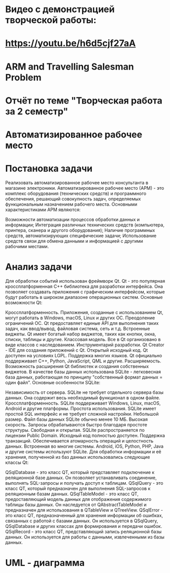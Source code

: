 # Видео с демонстрацией творческой работы:
# https://youtu.be/h6d5cjf27aA
# ARM and Travelling Salesman Problem
# Отчёт по теме "Творческая работа за 2 семестр"
# Автоматизированное рабочее место
# Постановка задачи
Реализовать автоматизированное рабочее место консультанта в магазине электроники. Автоматизированное рабочее место (АРМ) - это комплекс оборудования (технических средств) и программного обеспечения, решающий совокупность задач, определяемых функциональным назначением рабочего места. Основными характеристиками АРМ являются:

Возможности автоматизации процессов обработки данных и информации;
Интеграция различных технических средств (компьютера, принтера, сканера и другого оборудования);
Наличие программных средств, автоматизирующих специфические задачи;
Использование средств связи для обмена данными и информацией с другими рабочими местами.
# Анализ задачи
Для обработки событий использован фреймворк Qt. Qt - это популярная кроссплатформенная C++ библиотека для разработки интерфейса. Она позволяет создавать приложения с графическим интерфейсом, которые будут работать в широком диапазоне операционных систем. Основные возможности Qt:

Кроссплатформенность. Приложения, созданные с использованием Qt, могут работать в Windows, macOS, Linux и других ОС.
Преодоление ограничений ОС. Qt предоставляет единые API для выполнения таких задач, как ввод/вывод, файловая система, сеть и т.д.
Встроенные виджеты. Qt имеет богатый набор виджетов, таких как кнопки, окна, списки, таблицы и другие.
Классовая модель. Все в Qt организовано в виде классов с наследованием.
Инструментарий разработки. Qt Creator - IDE для создания приложений с Qt.
Открытый исходный код. Qt доступен на условиях LGPL.
Поддержка многих языков. Qt официально поддерживает C++, Python, JavaScript, QML и другие.
Расширяемость. Возможность расширения Qt библиотек и создания собственных виджетов.
В качестве базы данных использована SQLite - легковесная база данных, работающая по принципу "собственный формат данных = один файл". Основные особенности SQLite:

Независимость от сервера. SQLite не требует отдельного сервера базы данных. Она содержит весь необходимый функционал в одном файле.
Кроссплатформенность. SQLite поддерживает Windows, Linux, macOS, Android и другие платформы.
Простота использования. SQLite имеет простой SQL интерфейс и не требует сложной настройки.
Небольшой размер. Файл базы данных SQLite обычно менее 10 МБ.
Высокая скорость. Запросы обрабатываются быстро благодаря простоте структуры.
Свободная и открытая. SQLite распространяется по лицензии Public Domain. Исходный код полностью доступен.
Поддержка транзакций. Обеспечивается атомарность операций и целостность данных.
Встроенная во многие системы. Android, iOS, Python, PHP, Java и другие системы используют SQLite.
Для обработки информации и её хранения, полученной из баз данных использовались следующие классы Qt:

QSqlDatabase - это класс QT, который представляет подключение к реляционной базе данных. Он позволяет устанавливать соединение, выполнять SQL-запросы и получать доступ к таблицам.
QSqlQuery - это класс QT, который предназначен для выполнения SQL-запросов к реляционным базам данных.
QSqlTableModel - это класс QT, предоставляющий модель данных для отображения содержимого таблицы базы данных. Он наследуется от QAbstractTableModel и предназначен для использования в QTableView и QTreeView.
QSqlError - это класс QT, предназначенный для хранения информации об ошибках, связанных с работой с базами данных. Он используется в QSqlQuery, QSqlDatabase и других классах для формирования и передачи ошибок.
QSqlRecord - это класс QT, представляющий запись реляционной базы данных. Он используется для работы с данными, извлеченными из базы данных.
# UML - диаграмма
